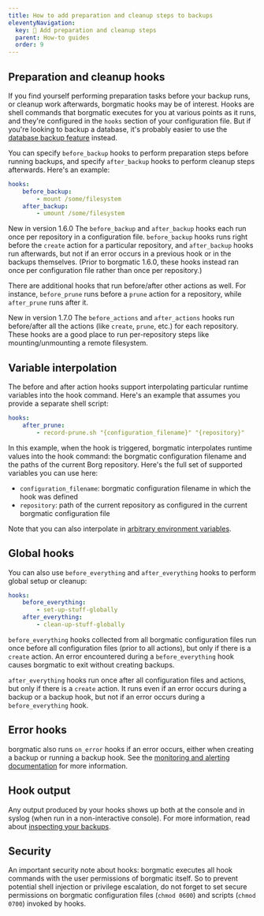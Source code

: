 ```yaml
---
title: How to add preparation and cleanup steps to backups
eleventyNavigation:
  key: 🧹 Add preparation and cleanup steps
  parent: How-to guides
  order: 9
---
```

## Preparation and cleanup hooks

If you find yourself performing preparation tasks before your backup runs, or
cleanup work afterwards, borgmatic hooks may be of interest. Hooks are shell
commands that borgmatic executes for you at various points as it runs, and
they're configured in the `hooks` section of your configuration file. But if
you're looking to backup a database, it's probably easier to use the [database
backup
feature](https://torsion.org/borgmatic/docs/how-to/backup-your-databases/)
instead.

You can specify `before_backup` hooks to perform preparation steps before
running backups, and specify `after_backup` hooks to perform cleanup steps
afterwards. Here's an example:

```yaml
hooks:
    before_backup:
        - mount /some/filesystem
    after_backup:
        - umount /some/filesystem
```

<span class="minilink minilink-addedin">New in version 1.6.0</span> The
`before_backup` and `after_backup` hooks each run once per repository in a
configuration file. `before_backup` hooks runs right before the `create`
action for a particular repository, and `after_backup` hooks run afterwards,
but not if an error occurs in a previous hook or in the backups themselves.
(Prior to borgmatic 1.6.0, these hooks instead ran once per configuration file
rather than once per repository.)

There are additional hooks that run before/after other actions as well. For
instance, `before_prune` runs before a `prune` action for a repository, while
`after_prune` runs after it.

<span class="minilink minilink-addedin">New in version 1.7.0</span> The
`before_actions` and `after_actions` hooks run before/after all the actions
(like `create`, `prune`, etc.) for each repository. These hooks are a good
place to run per-repository steps like mounting/unmounting a remote
filesystem.


## Variable interpolation

The before and after action hooks support interpolating particular runtime
variables into the hook command. Here's an example that assumes you provide a
separate shell script:

```yaml
hooks:
    after_prune:
        - record-prune.sh "{configuration_filename}" "{repository}"
```

In this example, when the hook is triggered, borgmatic interpolates runtime
values into the hook command: the borgmatic configuration filename and the
paths of the current Borg repository. Here's the full set of supported
variables you can use here:

 * `configuration_filename`: borgmatic configuration filename in which the
   hook was defined
 * `repository`: path of the current repository as configured in the current
   borgmatic configuration file

Note that you can also interpolate in [arbitrary environment
variables](https://torsion.org/borgmatic/docs/how-to/provide-your-passwords/).


## Global hooks

You can also use `before_everything` and `after_everything` hooks to perform
global setup or cleanup:

```yaml
hooks:
    before_everything:
        - set-up-stuff-globally
    after_everything:
        - clean-up-stuff-globally
```

`before_everything` hooks collected from all borgmatic configuration files run
once before all configuration files (prior to all actions), but only if there
is a `create` action. An error encountered during a `before_everything` hook
causes borgmatic to exit without creating backups.

`after_everything` hooks run once after all configuration files and actions,
but only if there is a `create` action. It runs even if an error occurs during
a backup or a backup hook, but not if an error occurs during a
`before_everything` hook.

## Error hooks

borgmatic also runs `on_error` hooks if an error occurs, either when creating
a backup or running a backup hook. See the [monitoring and alerting
documentation](https://torsion.org/borgmatic/docs/how-to/monitor-your-backups/)
for more information.

## Hook output

Any output produced by your hooks shows up both at the console and in syslog
(when run in a non-interactive console). For more information, read about <a
href="https://torsion.org/borgmatic/docs/how-to/inspect-your-backups/">inspecting
your backups</a>.

## Security

An important security note about hooks: borgmatic executes all hook commands
with the user permissions of borgmatic itself. So to prevent potential shell
injection or privilege escalation, do not forget to set secure permissions
on borgmatic configuration files (`chmod 0600`) and scripts (`chmod 0700`)
invoked by hooks.
